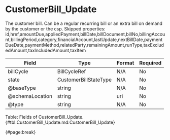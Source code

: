 <!--
    ATTENTION: This file was generated via gradle!
               Do NOT manually edit this file! Any such changes will be overwritten!
-->

# CustomerBill_Update

The customer bill.
Can be a regular recurring bill or an extra bill on demand by the customer or the csp.
Skipped properties: id,href,amountDue,appliedPayment,billDate,billDocument,billNo,billingAccount,billingPeriod,category,financialAccount,lastUpdate,nextBillDate,paymentDueDate,paymentMethod,relatedParty,remainingAmount,runType,taxExcludedAmount,taxIncludedAmount,taxItem

| Field | Type | Format | Required |
| ------- | ------- | ------- | --- |
| billCycle | BillCycleRef | N/A | No |
| state | CustomerBillStateType | N/A | No |
| @baseType | string | N/A | No |
| @schemaLocation | string | uri | No |
| @type | string | N/A | No |

Table: Fields of CustomerBill_Update. {#tbl:CustomerBill_Update.md:CustomerBill_Update}

{#page:break}
